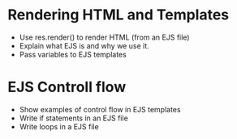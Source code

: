 # Rendering HTML and Templates 

* Use res.render() to render HTML (from an EJS file)
* Explain what EJS is and why we use it.
* Pass variables to EJS templates

# EJS Controll flow 

* Show examples of control flow in EJS templates
* Write if statements in an EJS file
* Write loops in a EJS file 
